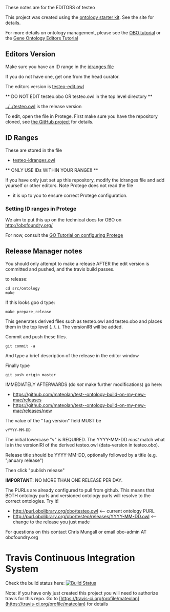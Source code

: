 These notes are for the EDITORS of testeo

This project was created using the [ontology starter kit](https://github.com/cmungall/ontology-starter-kit). See the site for details.

For more details on ontology management, please see the [OBO tutorial](https://github.com/jamesaoverton/obo-tutorial) or the [Gene Ontology Editors Tutorial](go-protege-tutorial.readthedocs.io)

## Editors Version

Make sure you have an ID range in the [idranges file](testeo-idranges.owl)

If you do not have one, get one from the head curator.

The editors version is [testeo-edit.owl](testeo-edit.owl)

** DO NOT EDIT testeo.obo OR testeo.owl in the top level directory **

[../../testeo.owl](../../testeo.owl) is the release version

To edit, open the file in Protege. First make sure you have the repository cloned, see [the GitHub project](https://github.com/mateolan/test--ontology-build-on-my-new-mac) for details.

## ID Ranges

These are stored in the file

 * [testeo-idranges.owl](testeo-idranges.owl)

** ONLY USE IDs WITHIN YOUR RANGE!! **

If you have only just set up this repository, modify the idranges file
and add yourself or other editors. Note Protege does not read the file
- it is up to you to ensure correct Protege configuration.


### Setting ID ranges in Protege

We aim to put this up on the technical docs for OBO on http://obofoundry.org/

For now, consult the [GO Tutorial on configuring Protege](http://go-protege-tutorial.readthedocs.io/en/latest/Entities.html#new-entities)


## Release Manager notes

You should only attempt to make a release AFTER the edit version is
committed and pushed, and the travis build passes.

to release:

    cd src/ontology
    make

If this looks goo
d type:

    make prepare_release

This generates derived files such as testeo.owl and testeo.obo and places
them in the top level (../..). The versionIRI will be added.

Commit and push these files.

    git commit -a

And type a brief description of the release in the editor window

Finally type

    git push origin master

IMMEDIATELY AFTERWARDS (do *not* make further modifications) go here:

 * https://github.com/mateolan/test--ontology-build-on-my-new-mac/releases
 * https://github.com/mateolan/test--ontology-build-on-my-new-mac/releases/new

The value of the "Tag version" field MUST be

    vYYYY-MM-DD

The initial lowercase "v" is REQUIRED. The YYYY-MM-DD *must* match
what is in the versionIRI of the derived testeo.owl (data-version in
testeo.obo).

Release title should be YYYY-MM-DD, optionally followed by a title (e.g. "january release")

Then click "publish release"

__IMPORTANT__: NO MORE THAN ONE RELEASE PER DAY.

The PURLs are already configured to pull from github. This means that
BOTH ontology purls and versioned ontology purls will resolve to the
correct ontologies. Try it!

 * http://purl.obolibrary.org/obo/testeo.owl <-- current ontology PURL
 * http://purl.obolibrary.org/obo/testeo/releases/YYYY-MM-DD.owl <-- change to the release you just made

For questions on this contact Chris Mungall or email obo-admin AT obofoundry.org

# Travis Continuous Integration System

Check the build status here: [![Build Status](https://travis-ci.org/mateolan/test--ontology-build-on-my-new-mac.svg?branch=master)](https://travis-ci.org/mateolan/test--ontology-build-on-my-new-mac)

Note: if you have only just created this project you will need to authorize travis for this repo. Go to [https://travis-ci.org/profile/mateolan](https://travis-ci.org/profile/mateolan) for details

